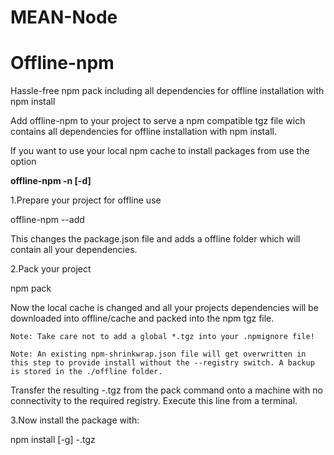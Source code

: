 # MEAN-Node

# **Offline-npm**

Hassle-free npm pack including all dependencies for offline installation with npm install

Add offline-npm to your project to serve a npm compatible tgz file wich contains all dependencies for offline installation with npm install.

If you want to use your local npm cache to install packages from use the option

**offline-npm -n [-d]**



1.Prepare your project for offline use

 offline-npm --add

This changes the package.json file and adds a offline folder which will contain all your dependencies.

2.Pack your project

 npm pack

Now the local cache is changed and all your projects dependencies will be downloaded into offline/cache and packed into the npm tgz file.

    Note: Take care not to add a global *.tgz into your .npmignore file!

    Note: An existing npm-shrinkwrap.json file will get overwritten in this step to provide install without the --registry switch. A backup is stored in the ./offline folder.

Transfer the resulting <name>-<version>.tgz from the pack command onto a machine with no connectivity to the required registry. Execute this line from a terminal.

3.Now install the package with:

 npm install [-g] <name>-<version>.tgz

